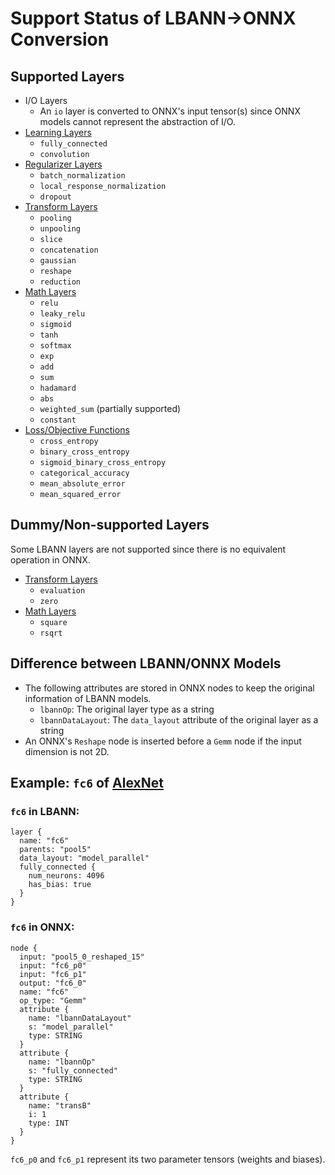 # Support Status of LBANN->ONNX Conversion

## Supported Layers
* I/O Layers
  * An `io` layer is converted to ONNX's input tensor(s) since ONNX models cannot represent the abstraction of I/O.
* [Learning Layers](../lbann_onnx/l2o/layers/learnings.py)
  * `fully_connected`
  * `convolution`
* [Regularizer Layers](../lbann_onnx/l2o/layers/regularizers.py)
  * `batch_normalization`
  * `local_response_normalization`
  * `dropout`
* [Transform Layers](../lbann_onnx/l2o/layers/transforms.py)
  * `pooling`
  * `unpooling`
  * `slice`
  * `concatenation`
  * `gaussian`
  * `reshape`
  * `reduction`
* [Math Layers](../lbann_onnx/l2o/layers/math.py)
  * `relu`
  * `leaky_relu`
  * `sigmoid`
  * `tanh`
  * `softmax`
  * `exp`
  * `add`
  * `sum`
  * `hadamard`
  * `abs`
  * `weighted_sum` (partially supported)
  * `constant`
* [Loss/Objective Functions](../lbann_onnx/l2o/layers/losses.py)
  * `cross_entropy`
  * `binary_cross_entropy`
  * `sigmoid_binary_cross_entropy`
  * `categorical_accuracy`
  * `mean_absolute_error`
  * `mean_squared_error`

## Dummy/Non-supported Layers
Some LBANN layers are not supported since there is no equivalent operation in ONNX.

* [Transform Layers](../lbann_onnx/l2o/layers/transforms.py)
  * `evaluation`
  * `zero`
* [Math Layers](../lbann_onnx/l2o/layers/math.py)
  * `square`
  * `rsqrt`

## Difference between LBANN/ONNX Models
* The following attributes are stored in ONNX nodes to keep the original information of LBANN models.
  * `lbannOp`: The original layer type as a string
  * `lbannDataLayout`: The `data_layout` attribute of the original layer as a string
* An ONNX's `Reshape` node is inserted before a `Gemm` node if the input dimension is not 2D.

## Example: `fc6` of [AlexNet](../../../model_zoo/models/alexnet/model_alexnet.prototext)
### `fc6` in LBANN:
```
layer {
  name: "fc6"
  parents: "pool5"
  data_layout: "model_parallel"
  fully_connected {
    num_neurons: 4096
    has_bias: true
  }
}
```

### `fc6` in ONNX:
```
node {
  input: "pool5_0_reshaped_15"
  input: "fc6_p0"
  input: "fc6_p1"
  output: "fc6_0"
  name: "fc6"
  op_type: "Gemm"
  attribute {
    name: "lbannDataLayout"
    s: "model_parallel"
    type: STRING
  }
  attribute {
    name: "lbannOp"
    s: "fully_connected"
    type: STRING
  }
  attribute {
    name: "transB"
    i: 1
    type: INT
  }
}
```
`fc6_p0` and `fc6_p1` represent its two parameter tensors (weights and biases).
